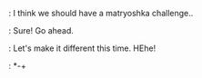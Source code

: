: I think we should have a matryoshka challenge..

: Sure! Go ahead.

: Let's make it different this time. HEhe!

: *-+
